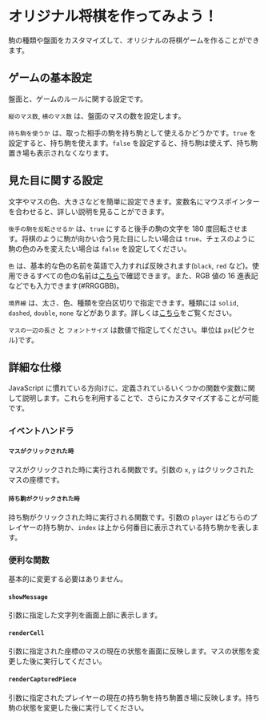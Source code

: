# オリジナル将棋を作ってみよう！

駒の種類や盤面をカスタマイズして、オリジナルの将棋ゲームを作ることができます。

## ゲームの基本設定

盤面と、ゲームのルールに関する設定です。

`縦のマス数`, `横のマス数` は、盤面のマスの数を設定します。

`持ち駒を使うか` は、取った相手の駒を持ち駒として使えるかどうかです。`true` を設定すると、持ち駒を使えます。`false` を設定すると、持ち駒は使えず、持ち駒置き場も表示されなくなります。

## 見た目に関する設定

文字やマスの色、大きさなどを簡単に設定できます。変数名にマウスポインターを合わせると、詳しい説明を見ることができます。

`後手の駒を反転させるか` は、`true` にすると後手の駒の文字を 180 度回転させます。将棋のように駒が向かい合う見た目にしたい場合は `true`、チェスのように駒の色のみを変えたい場合は `false` を設定してください。

`色` は、基本的な色の名前を英語で入力すれば反映されます(`black`, `red` など)。使用できるすべての色の名前は[こちら](https://developer.mozilla.org/ja/docs/Web/CSS/named-color)で確認できます。また、RGB 値の 16 進表記などでも入力できます(#RRGGBB)。

`境界線` は、太さ、色、種類を空白区切りで指定できます。種類には `solid`, `dashed`, `double`, `none` などがあります。詳しくは[こちら](https://developer.mozilla.org/ja/docs/Web/CSS/border)をご覧ください。

`マスの一辺の長さ` と `フォントサイズ` は数値で指定してください。単位は `px`(ピクセル)です。

## 詳細な仕様

JavaScript に慣れている方向けに、定義されているいくつかの関数や変数に関して説明します。これらを利用することで、さらにカスタマイズすることが可能です。

### イベントハンドラ

#### `マスがクリックされた時`

マスがクリックされた時に実行される関数です。引数の `x`, `y` はクリックされたマスの座標です。

#### `持ち駒がクリックされた時`

持ち駒がクリックされた時に実行される関数です。引数の `player` はどちらのプレイヤーの持ち駒か、`index` は上から何番目に表示されている持ち駒かを表します。

### 便利な関数

基本的に変更する必要はありません。

#### `showMessage`

引数に指定した文字列を画面上部に表示します。

#### `renderCell`

引数に指定された座標のマスの現在の状態を画面に反映します。マスの状態を変更した後に実行してください。

#### `renderCapturedPiece`

引数に指定されたプレイヤーの現在の持ち駒を持ち駒置き場に反映します。持ち駒の状態を変更した後に実行してください。
